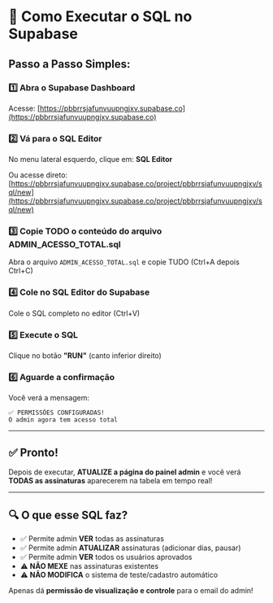 # 🚀 Como Executar o SQL no Supabase

## Passo a Passo Simples:

### 1️⃣ **Abra o Supabase Dashboard**
Acesse: [https://pbbrrsjafunvuupngjxv.supabase.co](https://pbbrrsjafunvuupngjxv.supabase.co)

### 2️⃣ **Vá para o SQL Editor**
No menu lateral esquerdo, clique em: **SQL Editor**

Ou acesse direto: [https://pbbrrsjafunvuupngjxv.supabase.co/project/pbbrrsjafunvuupngjxv/sql/new](https://pbbrrsjafunvuupngjxv.supabase.co/project/pbbrrsjafunvuupngjxv/sql/new)

### 3️⃣ **Copie TODO o conteúdo do arquivo ADMIN_ACESSO_TOTAL.sql**
Abra o arquivo `ADMIN_ACESSO_TOTAL.sql` e copie TUDO (Ctrl+A depois Ctrl+C)

### 4️⃣ **Cole no SQL Editor do Supabase**
Cole o SQL completo no editor (Ctrl+V)

### 5️⃣ **Execute o SQL**
Clique no botão **"RUN"** (canto inferior direito)

### 6️⃣ **Aguarde a confirmação**
Você verá a mensagem:
```
✅ PERMISSÕES CONFIGURADAS!
O admin agora tem acesso total
```

---

## ✅ Pronto!

Depois de executar, **ATUALIZE a página do painel admin** e você verá **TODAS as assinaturas** aparecerem na tabela em tempo real!

---

## 🔍 O que esse SQL faz?

- ✅ Permite admin **VER** todas as assinaturas
- ✅ Permite admin **ATUALIZAR** assinaturas (adicionar dias, pausar)
- ✅ Permite admin **VER** todos os usuários aprovados
- ⚠️ **NÃO MEXE** nas assinaturas existentes
- ⚠️ **NÃO MODIFICA** o sistema de teste/cadastro automático

Apenas dá **permissão de visualização e controle** para o email do admin!
